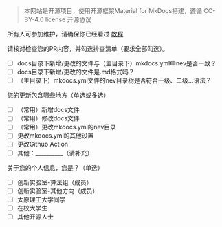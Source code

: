 > 本网站是开源项目，使用开源框架Material for MkDocs搭建，遵循 CC-BY-4.0 license 开源协议

所有人可参加维护，请确保你已经看过 [教程](https://github.com/Ar-Gas/selab-aig.github.io/discussions/2)

请核对检查您的PR内容，并勾选排查清单（要求全部勾选）。

- [ ] docs目录下新增/更改的文件与（主目录下）mkdocs.yml中nev是否一致？
- [ ] docs目录下新增/更改的文件是.md格式吗？
- [ ] （主目录下）mkdocs.yml文件的nev目录树是否符合一级、二级...语法？

您的更新包含哪些地方（单选或多选）

- [ ] （常用）新增docs文件
- [ ] （常用）修改docs文件
- [ ] （常用）更改mkdocs.yml的nev目录
- [ ]  更改mkdocs.yml的其他设置
- [ ]  更改Github Action
- [ ]  其他：__________（请补充）

关于您的个人信息，您是？（单选）

- [ ] 创新实验室-算法组（成员）
- [ ] 创新实验室-其他方向（成员）
- [ ] 太原理工大学同学
- [ ] 在校大学生
- [ ] 其他开源人士
